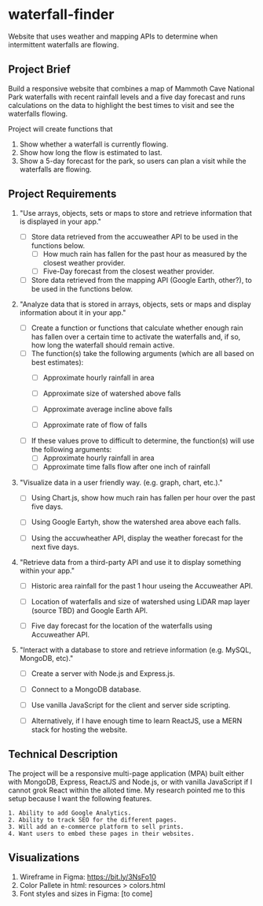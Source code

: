 # waterfall-finder
Website that uses weather and mapping APIs to determine when intermittent waterfalls are flowing. 
## Project Brief
Build a responsive website that combines a map of Mammoth Cave National Park waterfalls with recent rainfall levels and a five day forecast and runs calculations on the data  to highlight the best times to visit and see the waterfalls flowing.

Project will create functions that
1. Show whether a waterfall is currently flowing.
2. Show how long the flow is estimated to last.
3. Show a 5-day forecast for the park, so users can plan a visit while the waterfalls are flowing.

## Project Requirements
1. "Use arrays, objects, sets or maps to store and retrieve information that is displayed in your app."
    - [ ] Store data retrieved from the accuweather  API to be used in the functions below.
        - [ ] How much rain has fallen for the past hour as measured by the closest weather provider.
        - [ ] Five-Day forecast from the closest weather provider.
    - [ ] Store data retrieved from the mapping  API (Google Earth, other?), to be used in the functions below.

2. "Analyze data that is stored in arrays, objects, sets or maps and display information about it in your app."
    - [ ] Create a function or functions that calculate whether enough rain has fallen over a certain time to activate the waterfalls and, if so, how long the waterfall should remain active. 
    - [ ] The function(s) take the following arguments (which are all based on best estimates):
        - [ ] Approximate hourly rainfall in area 
        - [ ] Approximate size of watershed above falls 
        - [ ] Approximate average incline above falls
        - [ ] Approximate rate of flow of falls


    - [ ] If these values prove to difficult to determine, the function(s) will use the following arguments:
        - [ ] Approximate hourly rainfall in area  
        - [ ] Approximate time falls flow after one inch of rainfall

3. "Visualize data in a user friendly way. (e.g. graph, chart, etc.)."

    - [ ] Using Chart.js, show how much rain has fallen per hour over the past five days.

    - [ ] Using Google Eartyh, show the watershed area above each falls.

    - [ ] Using the accuwheather API, display the weather forecast for the next five days.

4. "Retrieve data from a third-party API and use it to display something within your app."

    - [ ] Historic area rainfall for the past 1 hour useing the Accuweather API.

    - [ ] Location of waterfalls and size of watershed using LiDAR map layer (source TBD) and Google Earth API. 

    - [ ] Five day forecast for the location of the waterfalls using Accuweather API.

5. "Interact with a database to store and retrieve information (e.g. MySQL, MongoDB, etc)."

    - [ ] Create a server with Node.js and Express.js.

    - [ ] Connect to a MongoDB database.

    - [ ] Use vanilla JavaScript for the client and server side scripting.

    - [ ] Alternatively, if I have enough time to learn ReactJS, use a MERN stack for hosting the website.

## Technical Description
The project will be a responsive multi-page application (MPA) built either with MongoDB, Express, ReactJS and Node.js, or with vanilla JavaScript if I cannot grok React within the alloted time. My research pointed me to this setup because I want the following features.

    1. Ability to add Google Analytics.
    2. Ability to track SEO for the different pages.
    3. Will add an e-commerce platform to sell prints.
    4. Want users to embed these pages in their websites.

## Visualizations
1. Wireframe in Figma: https://bit.ly/3NsFo10
2. Color Pallete in html: resources > colors.html
3. Font styles and sizes in Figma: [to come]
